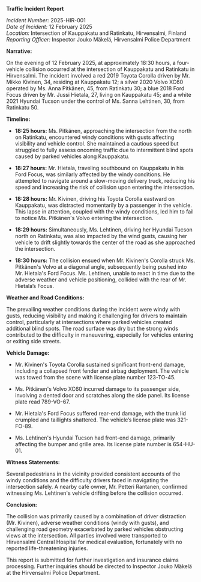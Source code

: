 **Traffic Incident Report**

*Incident Number:* 2025-HIR-001  
*Date of Incident:* 12 February 2025  
*Location:* Intersection of Kauppakatu and Ratinkatu, Hirvensalmi, Finland  
*Reporting Officer:* Inspector Jouko Mäkelä, Hirvensalmi Police Department  

**Narrative:**

On the evening of 12 February 2025, at approximately 18:30 hours, a four-vehicle collision occurred at the intersection of Kauppakatu and Ratinkatu in Hirvensalmi. The incident involved a red 2019 Toyota Corolla driven by Mr. Mikko Kivinen, 34, residing at Kauppakatu 12; a silver 2020 Volvo XC60 operated by Ms. Anna Pitkänen, 45, from Ratinkatu 30; a blue 2018 Ford Focus driven by Mr. Jussi Hietala, 27, living on Kauppakatu 45; and a white 2021 Hyundai Tucson under the control of Ms. Sanna Lehtinen, 30, from Ratinkatu 50.

**Timeline:**

- **18:25 hours:** Ms. Pitkänen, approaching the intersection from the north on Ratinkatu, encountered windy conditions with gusts affecting visibility and vehicle control. She maintained a cautious speed but struggled to fully assess oncoming traffic due to intermittent blind spots caused by parked vehicles along Kauppakatu.

- **18:27 hours:** Mr. Hietala, traveling southbound on Kauppakatu in his Ford Focus, was similarly affected by the windy conditions. He attempted to navigate around a slow-moving delivery truck, reducing his speed and increasing the risk of collision upon entering the intersection.

- **18:28 hours:** Mr. Kivinen, driving his Toyota Corolla eastward on Kauppakatu, was distracted momentarily by a passenger in the vehicle. This lapse in attention, coupled with the windy conditions, led him to fail to notice Ms. Pitkänen's Volvo entering the intersection.

- **18:29 hours:** Simultaneously, Ms. Lehtinen, driving her Hyundai Tucson north on Ratinkatu, was also impacted by the wind gusts, causing her vehicle to drift slightly towards the center of the road as she approached the intersection.

- **18:30 hours:** The collision ensued when Mr. Kivinen's Corolla struck Ms. Pitkänen's Volvo at a diagonal angle, subsequently being pushed into Mr. Hietala's Ford Focus. Ms. Lehtinen, unable to react in time due to the adverse weather and vehicle positioning, collided with the rear of Mr. Hietala’s Focus.

**Weather and Road Conditions:**

The prevailing weather conditions during the incident were windy with gusts, reducing visibility and making it challenging for drivers to maintain control, particularly at intersections where parked vehicles created additional blind spots. The road surface was dry but the strong winds contributed to the difficulty in maneuvering, especially for vehicles entering or exiting side streets.

**Vehicle Damage:**

- Mr. Kivinen's Toyota Corolla sustained significant front-end damage, including a collapsed front fender and airbag deployment. The vehicle was towed from the scene with license plate number 123-TO-45.

- Ms. Pitkänen's Volvo XC60 incurred damage to its passenger side, involving a dented door and scratches along the side panel. Its license plate read 789-VO-67.

- Mr. Hietala's Ford Focus suffered rear-end damage, with the trunk lid crumpled and taillights shattered. The vehicle’s license plate was 321-FO-89.

- Ms. Lehtinen's Hyundai Tucson had front-end damage, primarily affecting the bumper and grille area. Its license plate number is 654-HU-01.

**Witness Statements:**

Several pedestrians in the vicinity provided consistent accounts of the windy conditions and the difficulty drivers faced in navigating the intersection safely. A nearby café owner, Mr. Petteri Rantanen, confirmed witnessing Ms. Lehtinen's vehicle drifting before the collision occurred.

**Conclusion:**

The collision was primarily caused by a combination of driver distraction (Mr. Kivinen), adverse weather conditions (windy with gusts), and challenging road geometry exacerbated by parked vehicles obstructing views at the intersection. All parties involved were transported to Hirvensalmi Central Hospital for medical evaluation, fortunately with no reported life-threatening injuries.

This report is submitted for further investigation and insurance claims processing. Further inquiries should be directed to Inspector Jouko Mäkelä at the Hirvensalmi Police Department.